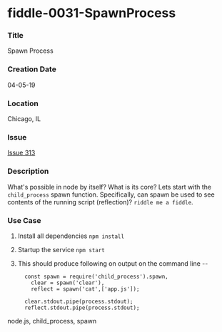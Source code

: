 fiddle-0031-SpawnProcess
======

### Title

Spawn Process


### Creation Date

04-05-19


### Location

Chicago, IL


### Issue

[Issue 313](https://github.com/bradyhouse/house/issues/313)


### Description

What's possible in node by itself?  What is its core? Lets start with the `child_process` spawn function. Specifically,
can spawn be used to see contents of the running script (reflection)?  `riddle me a fiddle`.


### Use Case<a name="use-case"></a>


1.  Install all dependencies `npm install`
2.  Startup the service `npm start`
3.  This should produce following on output on the command line --
      
          const spawn = require('child_process').spawn,
            clear = spawn('clear'),
            reflect = spawn('cat',['app.js']);
          
          clear.stdout.pipe(process.stdout);
          reflect.stdout.pipe(process.stdout);
      
   

node.js, child_process, spawn
